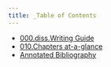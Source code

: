 ```yaml
---
title: _Table of Contents
---
```



*  [000.diss.Writing Guide](000.Chapters/000.diss.Writing%20Guide.md)
*  [010.Chapters at-a-glance](000.Chapters/010.Chapters%20at-a-glance.md)
*  [Annotated Bibliography](000.Chapters/Annotated%20Bibliography.docx)

